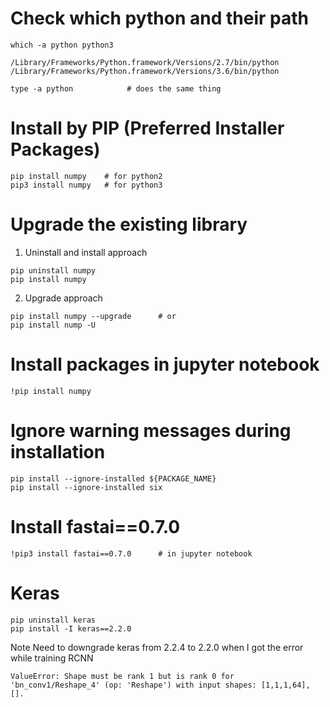 # Check which python and their path

```
which -a python python3

/Library/Frameworks/Python.framework/Versions/2.7/bin/python
/Library/Frameworks/Python.framework/Versions/3.6/bin/python
```

```
type -a python            # does the same thing
```

# Install by PIP (Preferred Installer Packages) 

```
pip install numpy    # for python2
pip3 install numpy   # for python3 
```

# Upgrade the existing library
1. Uninstall and install approach
```
pip uninstall numpy 
pip install numpy
```
2. Upgrade approach
```
pip install numpy --upgrade      # or
pip install nump -U
```

# Install packages in jupyter notebook
```
!pip install numpy
```

# Ignore warning messages during installation

```
pip install --ignore-installed ${PACKAGE_NAME}
pip install --ignore-installed six
```
# Install fastai==0.7.0
```
!pip3 install fastai==0.7.0      # in jupyter notebook
```

# Keras
```
pip uninstall keras
pip install -I keras==2.2.0
```

Note
Need to downgrade keras from 2.2.4 to 2.2.0 when I got the error while training RCNN
```
ValueError: Shape must be rank 1 but is rank 0 for 'bn_conv1/Reshape_4' (op: 'Reshape') with input shapes: [1,1,1,64], [].
```

